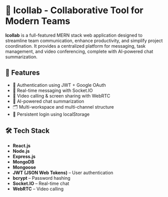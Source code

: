 # 🤝 Icollab - Collaborative Tool for Modern Teams

**Icollab** is a full-featured MERN stack web application designed to streamline team communication, enhance productivity, and simplify project coordination. It provides a centralized platform for messaging, task management, and video conferencing, complete with AI-powered chat summarization.

## 🚀 Features

- 🔐 Authentication using JWT + Google OAuth
- 💬 Real-time messaging with Socket.IO
- 🎥 Video calling & screen sharing with WebRTC
- 📝 AI-powered chat summarization
- 🗂️ Multi-workspace and multi-channel structure
- 🔄 Persistent login using localStorage

## 🛠️ Tech Stack

- **React.js**
- **Node.js**
- **Express.js**
- **MongoDB**
- **Mongoose**
- **JWT (JSON Web Tokens)** – User authentication
- **bcrypt** – Password hashing
- **Socket.IO** – Real-time chat
- **WebRTC** – Video calling
